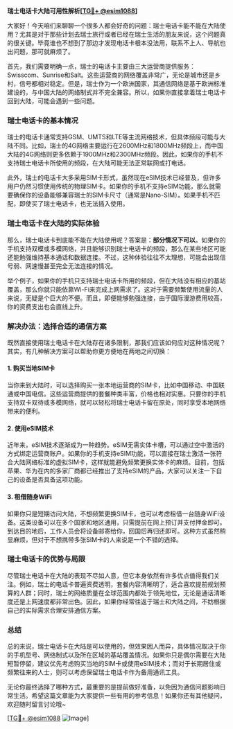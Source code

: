 **瑞士电话卡大陆可用性解析[[TG💪+ @esim1088](https://t.me/s/esim1088)]**

大家好！今天咱们来聊聊一个很多人都会好奇的问题：瑞士电话卡能不能在大陆使用？尤其是对于那些计划去瑞士旅行或者已经在瑞士生活的朋友来说，这个问题真的很关键。毕竟谁也不想到了那边才发现电话卡根本没法用，联系不上人、导航也出问题，那可就麻烦了。

首先，我们需要明确一点，瑞士的电话卡主要由三大运营商提供服务：Swisscom、Sunrise和Salt。这些运营商的网络覆盖非常广，无论是城市还是乡村，信号都相对稳定。但是，瑞士作为一个欧洲国家，其通信网络是基于欧洲标准建设的，与中国大陆的网络制式并不完全兼容。所以，如果你直接拿着瑞士电话卡回到大陆，可能会遇到一些问题。

### **瑞士电话卡的基本情况**

瑞士的电话卡通常支持GSM、UMTS和LTE等主流网络技术，但具体频段可能与大陆不同。比如，瑞士的4G网络主要运行在2600MHz和1800MHz频段上，而中国大陆的4G网络则更多依赖于1900MHz和2300MHz频段。因此，如果你的手机不支持瑞士电话卡所使用的频段，在大陆可能无法正常联网或打电话。

此外，瑞士的电话卡大多采用SIM卡形式，虽然现在eSIM技术已经普及，但许多用户仍然习惯使用传统的物理SIM卡。如果你的手机不支持eSIM功能，那么就需要确保你的设备能够兼容瑞士的SIM卡尺寸（通常是Nano-SIM）。如果手机不匹配，即使买了瑞士电话卡，也无法插入使用。

### **瑞士电话卡在大陆的实际体验**

那么，瑞士电话卡到底能不能在大陆使用呢？答案是：**部分情况下可以**。如果你的手机支持双模或多模网络，并且能够识别瑞士电话卡的频段，那么在某些地区可能还能勉强维持基本通话和数据连接。不过，这种体验往往不太理想，可能会出现信号弱、网速慢甚至完全无法连接的情况。

举个例子，如果你的手机只支持瑞士电话卡所用的频段，但在大陆没有相应的基站覆盖，那么你就只能依靠Wi-Fi来完成上网需求了。这对于需要频繁使用流量的人来说，无疑是个巨大的不便。而且，即便能够勉强连接，由于国际漫游费用较高，你的资费支出也会直线上升。

### **解决办法：选择合适的通信方案**

既然直接使用瑞士电话卡在大陆存在诸多限制，那我们应该如何应对这种情况呢？其实，有几种解决方案可以帮助你更方便地在两地之间切换：

#### **1. 购买当地SIM卡**
当你来到大陆时，可以选择购买一张本地运营商的SIM卡，比如中国移动、中国联通或中国电信。这些运营商提供的套餐种类丰富，价格也相对实惠。只要你的手机支持双卡双待或多模网络，就可以轻松将瑞士电话卡留在原处，同时享受本地网络带来的便利。

#### **2. 使用eSIM技术**
近年来，eSIM技术逐渐成为一种趋势。eSIM无需实体卡槽，可以通过空中激活的方式绑定运营商账户。如果你的手机支持eSIM功能，可以直接在瑞士激活一张符合大陆网络标准的虚拟SIM卡，这样就能避免频繁更换实体卡的麻烦。目前，包括苹果、华为在内的多家厂商都已经推出了支持eSIM的产品，大家可以关注一下自己的设备是否具备这项功能。

#### **3. 租借随身WiFi**
如果你只是短期访问大陆，不想频繁更换SIM卡，也可以考虑租借一台随身WiFi设备。这类设备可以在多个国家和地区通用，只需提前在网上预订并支付押金即可。到达目的地后，工作人员会将设备邮寄给你，回国后再归还即可。这种方式虽然稍显麻烦，但对于不想携带多张SIM卡的人来说是一个不错的选择。

### **瑞士电话卡的优势与局限**

尽管瑞士电话卡在大陆的表现不尽如人意，但它本身依然有许多优点值得我们关注。例如，瑞士的电话卡普遍资费透明，套餐内容清晰明了，适合喜欢提前规划预算的人群；同时，瑞士的网络质量在全球范围内都处于领先地位，无论是通话清晰度还是上网速度都非常出色。因此，如果你经常往返于瑞士和大陆之间，不妨根据自己的实际需求合理安排通信方案。

### **总结**

总的来说，瑞士电话卡在大陆是可以使用的，但效果因人而异，具体情况取决于你的手机型号、网络制式以及所在区域的基站覆盖情况。如果你只是偶尔需要在大陆短暂停留，建议优先考虑购买当地的SIM卡或使用eSIM技术；而对于长期居住或频繁往来的人士，则可以考虑保留瑞士电话卡作为备用通讯工具。

无论你最终选择了哪种方式，最重要的是提前做好准备，以免因为通信问题影响日常生活。希望这篇文章能为大家提供一些有用的参考信息！如果你还有其他疑问，欢迎随时留言讨论哦~

[[TG💪+ @esim1088](https://t.me/s/esim1088) ![Image](https://i.postimg.cc/4NQfJmqS/Snipaste-2025-05-13-00-14-12.png)]